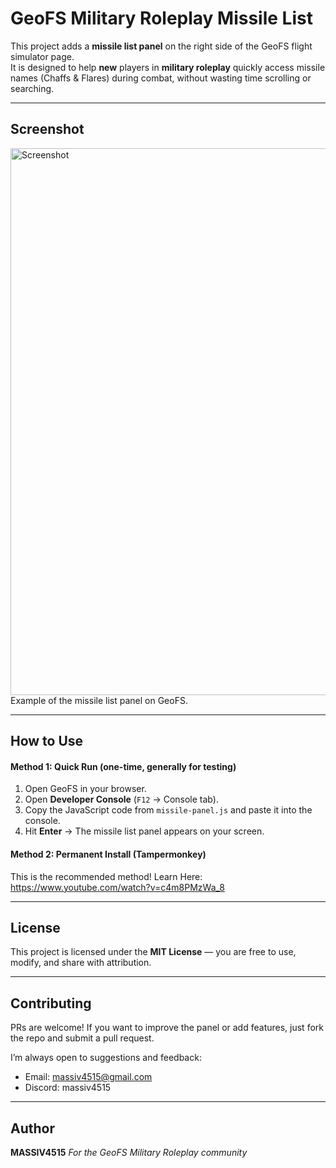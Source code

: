 # GeoFS Military Roleplay Missile List

This project adds a **missile list panel** on the right side of the GeoFS flight simulator page.  
It is designed to help **new** players in **military roleplay** quickly access missile names (Chaffs & Flares) during combat, without wasting time scrolling or searching.

---

## Screenshot
<img width="1919" height="875" alt="Screenshot" src="https://github.com/user-attachments/assets/1c376fae-64fc-42d7-af51-e6f5fe0387d3" />
Example of the missile list panel on GeoFS.

---

## How to Use

####  Method 1: Quick Run (one-time, generally for testing)
1. Open GeoFS in your browser.  
2. Open **Developer Console** (`F12` → Console tab).  
3. Copy the JavaScript code from `missile-panel.js` and paste it into the console.  
4. Hit **Enter** → The missile list panel appears on your screen.

####  Method 2: Permanent Install (Tampermonkey)
This is the recommended method!
Learn Here: https://www.youtube.com/watch?v=c4m8PMzWa_8

---

## License
This project is licensed under the **MIT License** — you are free to use, modify, and share with attribution.  

---

## Contributing
PRs are welcome! 
If you want to improve the panel or add features, just fork the repo and submit a pull request.

I’m always open to suggestions and feedback:  
- Email: massiv4515@gmail.com 
- Discord: massiv4515

---

## Author
**MASSIV4515**
_For the GeoFS Military Roleplay community_
